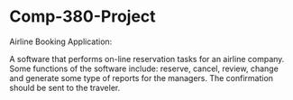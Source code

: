 # Comp-380-Project
Airline Booking Application:

A software that performs on-line reservation tasks for an airline company. Some functions of the software
include: reserve, cancel, review, change and generate some type of reports for the managers. The confirmation
should be sent to the traveler.
